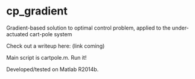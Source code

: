 # cp_gradient
Gradient-based solution to optimal control problem, applied to the under-actuated cart-pole system

Check out a writeup here: (link coming)

Main script is cartpole.m.  Run it!  

Developed/tested on Matlab R2014b.
